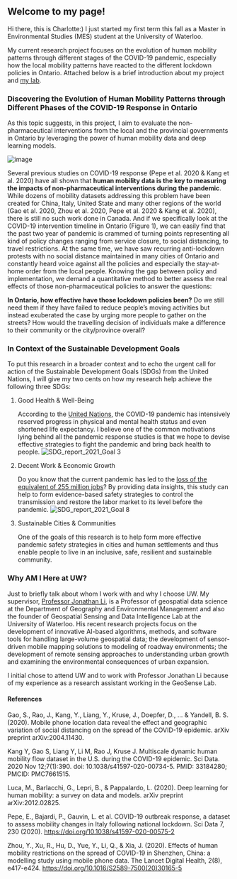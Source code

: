 ## Welcome to my page!

Hi there, this is Charlotte:) I just started my first term this fall as a Master in Environmental Studies (MES) student at the University of Waterloo. 

My current research project focuses on the evolution of human mobility patterns through different stages of the COVID-19 pandemic, especially how the local mobility patterns have reacted to the different lockdown policies in Ontario. Attached below is a brief introduction about my project and [my lab](https://uwaterloo.ca/geospatial-sensing/).



### Discovering the Evolution of Human Mobility Patterns through Different Phases of the COVID-19 Response in Ontario
As this topic suggests, in this project, I aim to evaluate the non-pharmaceutical interventions from the local and the provincial governments in Ontario by leveraging the power of human mobility data and deep learning models.

![image](https://user-images.githubusercontent.com/66392477/142796700-4b139113-f932-415a-890f-69f9480c21e6.png)

Several previous studies on COVID-19 response (Pepe et al. 2020 & Kang et al. 2020) have all shown that **human mobility data is the key to measuring the impacts of non-pharmaceutical interventions during the pandemic**. While dozens of mobility datasets addressing this problem have been created for China, Italy, United State and many other regions of the world (Gao et al. 2020, Zhou et al. 2020, Pepe et al. 2020 & Kang et al. 2020), there is still no such work done in Canada. And if we specifically look at the COVID-19 intervention timeline in Ontario (Figure 1), we can easily find that the past two year of pandemic is crammed of turning points representing all kind of policy changes ranging from service closure, to social distancing, to travel restrictions. At the same time, we have saw recurring anti-lockdown protests with no social distance maintained in many cities of Ontario and constantly heard voice against all the policies and especially the stay-at-home order from the local people. Knowing the gap between policy and implementation, we demand a quantitative method to better assess the real effects of those non-pharmaceutical policies to answer the questions: 

**In Ontario, how effective have those lockdown policies been?** Do we still need them if they have failed to reduce people’s moving activities but instead exuberated the case by urging more people to gather on the streets? How would the travelling decision of individuals make a difference to their community or the city/province overall?

### In Context of the Sustainable Development Goals
To put this research in a broader context and to echo the urgent call for action of the Sustainable Development Goals (SDGs) from the United Nations, I will give my two cents on how my research help achieve the following three SDGs:

1. Good Health & Well-Being
    
    According to the [United Nations](https://sdgs.un.org/goals/goal3), the COVID-19 pandemic has intensively reserved progress in physical and mental health status and even shortened life expectancy. I believe one of the common motivations lying behind all the pandemic response studies is that we hope to devise effective strategies to fight the pandemic and bring back health to people.
    ![SDG_report_2021_Goal 3](https://user-images.githubusercontent.com/66392477/142803259-2635ff2d-73bd-4e20-a27c-3c07066afcc7.png)

2. Decent Work & Economic Growth
    
    Do you know that the current pandemic has led to the [loss of the equivalent of 255 million jobs]([https://sdgs.un.org/goals/goal8](https://sdgs.un.org/goals/goal8))? By providing data insights, this study can help to form evidence-based safety strategies to control the transmission and restore the labor market to its level before the pandemic.
    ![SDG_report_2021_Goal 8](https://user-images.githubusercontent.com/66392477/142803243-e90fd90d-5e9e-4f03-a024-3e012fa95326.png)

3. Sustainable Cities & Communities
    
    One of the goals of this research is to help form more effective pandemic safety strategies in cities and human settlements and thus enable people to live in an inclusive, safe, resilient and sustainable community.
    
### Why AM I Here at UW?
Just to briefly talk about whom I work with and why I choose UW. My supervisor, [Professor Jonathan Li](https://uwaterloo.ca/geospatial-sensing/people-profiles/jonathan-li), is a Professor of geospatial data science at the Department of Geography and Environmental Management and also the founder of Geospatial Sensing and Data Intelligence Lab at the University of Waterloo. His recent research projects focus on the development of innovative AI-based algorithms, methods, and software tools for handling large-volume geospatial data; the development of sensor-driven mobile mapping solutions to modeling of roadway environments; the development of remote sensing approaches to understanding urban growth and examining the environmental consequences of urban expansion. 

I initial chose to attend UW and to work with Professor Jonathan Li because of my experience as a research assistant working in the GeoSense Lab. 

#### References
Gao, S., Rao, J., Kang, Y., Liang, Y., Kruse, J., Doepfer, D., ... & Yandell, B. S. (2020). Mobile phone location data reveal the effect and geographic variation of social distancing on the spread of the COVID-19 epidemic. arXiv preprint arXiv:2004.11430.

Kang Y, Gao S, Liang Y, Li M, Rao J, Kruse J. Multiscale dynamic human mobility flow dataset in the U.S. during the COVID-19 epidemic. Sci Data. 2020 Nov 12;7(1):390. doi: 10.1038/s41597-020-00734-5. PMID: 33184280; PMCID: PMC7661515.

Luca, M., Barlacchi, G., Lepri, B., & Pappalardo, L. (2020). Deep learning for human mobility: a survey on data and models. arXiv preprint arXiv:2012.02825.

Pepe, E., Bajardi, P., Gauvin, L. et al. COVID-19 outbreak response, a dataset to assess mobility changes in Italy following national lockdown. Sci Data 7, 230 (2020). https://doi.org/10.1038/s41597-020-00575-2

Zhou, Y., Xu, R., Hu, D., Yue, Y., Li, Q., & Xia, J. (2020). Effects of human mobility restrictions on the spread of COVID-19 in Shenzhen, China: a modelling study using mobile phone data. The Lancet Digital Health, 2(8), e417-e424. https://doi.org/10.1016/S2589-7500(20)30165-5
